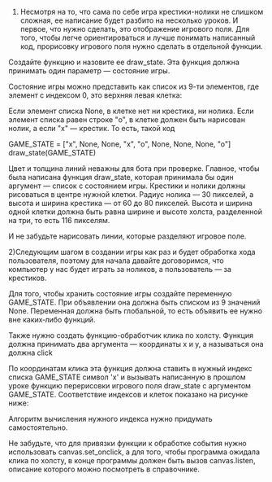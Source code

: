 1) Несмотря на то, что сама по себе игра крестики-нолики не слишком сложная, ее написание будет разбито на несколько уроков. И первое, что нужно сделать, это отображение игрового поля. Для того, чтобы легче ориентироваться и лучше понимать написанный код, прорисовку игрового поля нужно сделать в отдельной функции.

Создайте функцию и назовите ее draw_state. Эта функция должна принимать один параметр — состояние игры.

Состояние игры можно представить как список из 9-ти элементов, где элемент с индексом 0, это верхняя левая клетка:

Если элемент списка None, в клетке нет ни крестика, ни нолика. Если элемент списка равен строке "o", в клетке должен быть нарисован нолик, а если "x" — крестик. То есть, такой код

GAME_STATE = ["x", None, None, "x", "o", None, None, None, "o"]
draw_state(GAME_STATE)

Цвет и толщина линий неважны для бота при проверке. Главное, чтобы была написана функция draw_state, которая принимала бы один аргумент — список с состоянием игры. Крестики и нолики должны рисоваться в центре нужной клетки. Радиус нолика — 30 пикселей, а высота и ширина крестика — от 60 до 80 пикселей. Высота и ширина одной клетки должна быть равна ширине и высоте холста, разделенной на три, то есть 116 пикселям.

И не забудьте нарисовать линии, которые разделяют игровое поле.




2)Следующим шагом в создании игры как раз и будет обработка хода пользователя, поэтому для начала давайте договоримся, что компьютер у нас будет играть за ноликов, а пользователь — за крестиков.

Для того, чтобы хранить состояние игры создайте переменную GAME_STATE. При объявлении она должна быть списком из 9 значений None. Переменная должна быть глобальной, то есть объявить ее нужно вне каких‑либо функций.

Также нужно создать функцию-обработчик клика по холсту. Функция должна принимать два аргумента — координаты x и y, а называться она должна click

По координатам клика эта функция должна ставить в нужный индекс списка GAME_STATE символ 'x' и вызывать написанную в прошлом уроке функцию перерисовки игрового поля draw_state с аргументом GAME_STATE. Соответствие индексов и клеток показано на рисунке ниже:

Алгоритм вычисления нужного индекса нужно придумать самостоятельно.

Не забудьте, что для привязки функции к обработке события нужно использовать canvas.set_onclick, а для того, чтобы программа ожидала клика по холсту, в конце программы должен быть вызов canvas.listen, описание которого можно посмотреть в справочнике.
